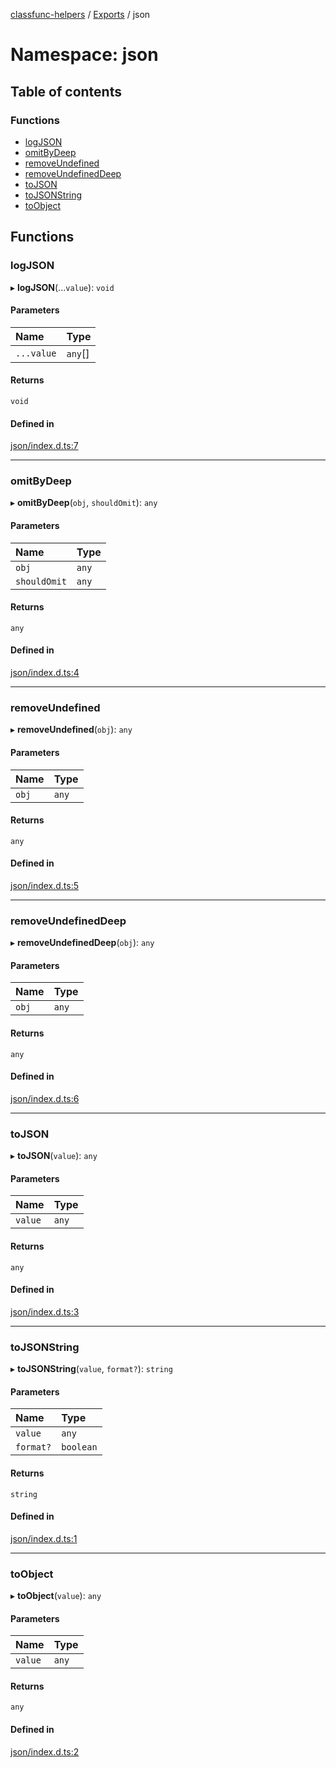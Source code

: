 [classfunc-helpers](../README.md) / [Exports](../modules.md) / json

# Namespace: json

## Table of contents

### Functions

- [logJSON](json.md#logjson)
- [omitByDeep](json.md#omitbydeep)
- [removeUndefined](json.md#removeundefined)
- [removeUndefinedDeep](json.md#removeundefineddeep)
- [toJSON](json.md#tojson)
- [toJSONString](json.md#tojsonstring)
- [toObject](json.md#toobject)

## Functions

### logJSON

▸ **logJSON**(...`value`): `void`

#### Parameters

| Name | Type |
| :------ | :------ |
| `...value` | `any`[] |

#### Returns

`void`

#### Defined in

[json/index.d.ts:7](https://github.com/ClassFunc/classfunc-helpers/blob/80d74b4/json/index.d.ts#L7)

___

### omitByDeep

▸ **omitByDeep**(`obj`, `shouldOmit`): `any`

#### Parameters

| Name | Type |
| :------ | :------ |
| `obj` | `any` |
| `shouldOmit` | `any` |

#### Returns

`any`

#### Defined in

[json/index.d.ts:4](https://github.com/ClassFunc/classfunc-helpers/blob/80d74b4/json/index.d.ts#L4)

___

### removeUndefined

▸ **removeUndefined**(`obj`): `any`

#### Parameters

| Name | Type |
| :------ | :------ |
| `obj` | `any` |

#### Returns

`any`

#### Defined in

[json/index.d.ts:5](https://github.com/ClassFunc/classfunc-helpers/blob/80d74b4/json/index.d.ts#L5)

___

### removeUndefinedDeep

▸ **removeUndefinedDeep**(`obj`): `any`

#### Parameters

| Name | Type |
| :------ | :------ |
| `obj` | `any` |

#### Returns

`any`

#### Defined in

[json/index.d.ts:6](https://github.com/ClassFunc/classfunc-helpers/blob/80d74b4/json/index.d.ts#L6)

___

### toJSON

▸ **toJSON**(`value`): `any`

#### Parameters

| Name | Type |
| :------ | :------ |
| `value` | `any` |

#### Returns

`any`

#### Defined in

[json/index.d.ts:3](https://github.com/ClassFunc/classfunc-helpers/blob/80d74b4/json/index.d.ts#L3)

___

### toJSONString

▸ **toJSONString**(`value`, `format?`): `string`

#### Parameters

| Name | Type |
| :------ | :------ |
| `value` | `any` |
| `format?` | `boolean` |

#### Returns

`string`

#### Defined in

[json/index.d.ts:1](https://github.com/ClassFunc/classfunc-helpers/blob/80d74b4/json/index.d.ts#L1)

___

### toObject

▸ **toObject**(`value`): `any`

#### Parameters

| Name | Type |
| :------ | :------ |
| `value` | `any` |

#### Returns

`any`

#### Defined in

[json/index.d.ts:2](https://github.com/ClassFunc/classfunc-helpers/blob/80d74b4/json/index.d.ts#L2)
